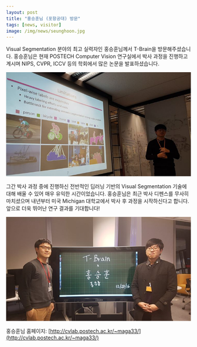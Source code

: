 ```yaml
---
layout: post
title: "홍승훈님 (포항공대) 방문"
tags: [news, visitor]
image: /img/news/seunghoon.jpg
---
```


Visual Segmentation 분야의 최고 실력자인 홍승훈님께서 T-Brain을 방문해주셨습니다. 홍승훈님은 현재 POSTECH Computer Vision 연구실에서 박사 과정을 진행하고 계시며 NIPS, CVPR, ICCV 등의 학회에서 많은 논문을 발표하셨습니다.

![img1](/img/news/seunghoon_1.jpg)

그간 박사 과정 중에 진행하신 전반적인 딥러닝 기반의 Visual Segmentation 기술에 대해 배울 수 있어 매우 유익한 시간이었습니다. 홍승훈님은 최근 박사 디펜스를 무사히 마치셨으며 내년부터 미국 Michigan 대학교에서 박사 후 과정을 시작하신다고 합니다. 앞으로 더욱 뛰어난 연구 결과를 기대합니다!

![img1](/img/news/seunghoon.jpg)

홍승훈님 홈페이지: [http://cvlab.postech.ac.kr/~maga33/](http://cvlab.postech.ac.kr/~maga33/)
